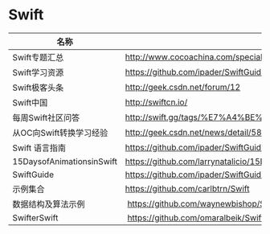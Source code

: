 # Swift

名称 | 地址 
----- | ----- 
Swift专题汇总 |  <http://www.cocoachina.com/special/swift/> 
Swift学习资源 |  <https://github.com/ipader/SwiftGuide> 
Swift极客头条 |  <http://geek.csdn.net/forum/12> 
Swift中国 |  <http://swiftcn.io/> 
每周Swift社区问答 |  <http://swift.gg/tags/%E7%A4%BE%E5%8C%BA%E9%97%AE%E7%AD%94/> 
从OC向Swift转换学习经验 |  <http://geek.csdn.net/news/detail/58094> 
Swift 语言指南 |  <https://github.com/ipader/SwiftGuide> 
15DaysofAnimationsinSwift |  <https://github.com/larrynatalicio/15DaysofAnimationsinSwift> 
SwiftGuide |  <https://github.com/ipader/SwiftGuide> 
示例集合 |  <https://github.com/carlbtrn/Swift> 
数据结构及算法示例 |  <https://github.com/waynewbishop/SwiftStructures> 
SwifterSwift |  <https://github.com/omaralbeik/SwifterSwift> 

